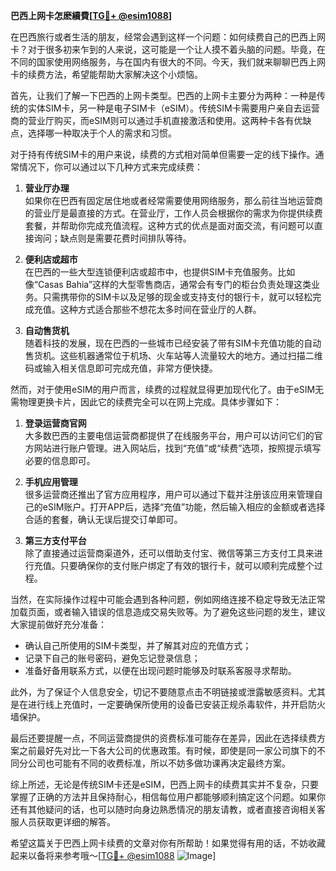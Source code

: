 **巴西上网卡怎麽續費[[TG💪+ @esim1088](https://t.me/s/esim1088)]**

在巴西旅行或者生活的朋友，经常会遇到这样一个问题：如何续费自己的巴西上网卡？对于很多初来乍到的人来说，这可能是一个让人摸不着头脑的问题。毕竟，在不同的国家使用网络服务，与在国内有很大的不同。今天，我们就来聊聊巴西上网卡的续费方法，希望能帮助大家解决这个小烦恼。

首先，让我们了解一下巴西的上网卡类型。巴西的上网卡主要分为两种：一种是传统的实体SIM卡，另一种是电子SIM卡（eSIM）。传统SIM卡需要用户亲自去运营商的营业厅购买，而eSIM则可以通过手机直接激活和使用。这两种卡各有优缺点，选择哪一种取决于个人的需求和习惯。

对于持有传统SIM卡的用户来说，续费的方式相对简单但需要一定的线下操作。通常情况下，你可以通过以下几种方式来完成续费：

1. **营业厅办理**  
   如果你在巴西有固定居住地或者经常需要使用网络服务，那么前往当地运营商的营业厅是最直接的方式。在营业厅，工作人员会根据你的需求为你提供续费套餐，并帮助你完成充值流程。这种方式的优点是面对面交流，有问题可以直接询问；缺点则是需要花费时间排队等待。

2. **便利店或超市**  
   在巴西的一些大型连锁便利店或超市中，也提供SIM卡充值服务。比如像“Casas Bahia”这样的大型零售商店，通常会有专门的柜台负责处理这类业务。只需携带你的SIM卡以及足够的现金或支持支付的银行卡，就可以轻松完成充值。这种方式适合那些不想花太多时间在营业厅的人群。

3. **自动售货机**  
   随着科技的发展，现在巴西的一些城市已经安装了带有SIM卡充值功能的自动售货机。这些机器通常位于机场、火车站等人流量较大的地方。通过扫描二维码或输入相关信息即可完成充值，非常方便快捷。

然而，对于使用eSIM的用户而言，续费的过程就显得更加现代化了。由于eSIM无需物理更换卡片，因此它的续费完全可以在网上完成。具体步骤如下：

1. **登录运营商官网**  
   大多数巴西的主要电信运营商都提供了在线服务平台，用户可以访问它们的官方网站进行账户管理。进入网站后，找到“充值”或“续费”选项，按照提示填写必要的信息即可。

2. **手机应用管理**  
   很多运营商还推出了官方应用程序，用户可以通过下载并注册该应用来管理自己的eSIM账户。打开APP后，选择“充值”功能，然后输入相应的金额或者选择合适的套餐，确认无误后提交订单即可。

3. **第三方支付平台**  
   除了直接通过运营商渠道外，还可以借助支付宝、微信等第三方支付工具来进行充值。只要确保你的支付账户绑定了有效的银行卡，就可以顺利完成整个过程。

当然，在实际操作过程中可能会遇到各种问题，例如网络连接不稳定导致无法正常加载页面，或者输入错误的信息造成交易失败等。为了避免这些问题的发生，建议大家提前做好充分准备：

- 确认自己所使用的SIM卡类型，并了解其对应的充值方式；
- 记录下自己的账号密码，避免忘记登录信息；
- 准备好备用联系方式，以便在出现问题时能够及时联系客服寻求帮助。

此外，为了保证个人信息安全，切记不要随意点击不明链接或泄露敏感资料。尤其是在进行线上充值时，一定要确保所使用的设备已安装正规杀毒软件，并开启防火墙保护。

最后还要提醒一点，不同运营商提供的资费标准可能存在差异，因此在选择续费方案之前最好先对比一下各大公司的优惠政策。有时候，即使是同一家公司旗下的不同分公司也可能有不同的收费标准，所以不妨多做功课再决定最终方案。

综上所述，无论是传统SIM卡还是eSIM，巴西上网卡的续费其实并不复杂，只要掌握了正确的方法并且保持耐心，相信每位用户都能够顺利搞定这个问题。如果你还有其他疑问的话，也可以随时向身边熟悉情况的朋友请教，或者直接咨询相关客服人员获取更详细的解答。

希望这篇关于巴西上网卡续费的文章对你有所帮助！如果觉得有用的话，不妨收藏起来以备将来参考哦～[[TG💪+ @esim1088](https://t.me/s/esim1088) ![Image](https://i.postimg.cc/4NQfJmqS/Snipaste-2025-05-13-00-14-12.png)]